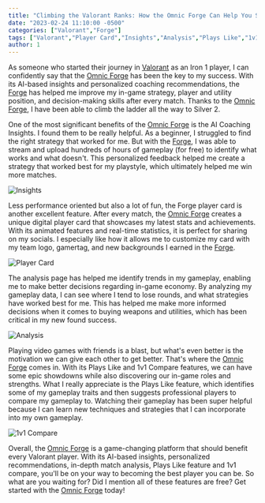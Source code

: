 ```yaml
---
title: "Climbing the Valorant Ranks: How the Omnic Forge Can Help You Succeed"
date: "2023-02-24 11:10:00 -0500"
categories: ["Valorant","Forge"]
tags: ["Valorant","Player Card","Insights","Analysis","Plays Like","1v1 Compare","esports","improvement","amateur"]
author: 1
---
```


As someone who started their journey in [Valorant](https://playvalorant.com/en-us/) as an Iron 1 player, I can confidently say that the [Omnic Forge](https://forge.omnic.ai/) has been the key to my success. With its AI-based insights and personalized coaching recommendations, the [Forge](https://forge.omnic.ai/) has helped me improve my in-game strategy, player and utility position, and decision-making skills after every match. Thanks to the [Omnic Forge](https://forge.omnic.ai/), I have been able to climb the ladder all the way to Silver 2.

One of the most significant benefits of the [Omnic Forge](https://forge.omnic.ai/) is the AI Coaching Insights. I found them to be really helpful.  As a beginner, I struggled to find the right strategy that worked for me. But with the [Forge](https://forge.omnic.ai/), I was able to stream and upload hundreds of hours of gameplay (for free) to identify what works and what doesn't. This personalized feedback helped me create a strategy that worked best for my playstyle, which ultimately helped me win more matches.

![Insights](/2023-02-24-Climbing-the-Valorant-Ranks-How-the-Omnic-Forge-Can-Help-You-Succeed-insights.png)

Less performance oriented but also a lot of fun, the Forge player card is another excellent feature. After every match, the [Omnic Forge](https://forge.omnic.ai/) creates a unique digital player card that showcases my latest stats and achievements. With its animated features and real-time statistics, it is perfect for sharing on my socials. I especially like how it allows me to customize my card with my team logo, gamertag, and new backgrounds I earned in the [Forge](https://forge.omnic.ai/).

![Player Card](/2023-02-24-Climbing-the-Valorant-Ranks-How-the-Omnic-Forge-Can-Help-You-Succeed-playercard.png)

The analysis page has helped me identify trends in my gameplay, enabling me to make better decisions regarding in-game economy. By analyzing my gameplay data, I can see where I tend to lose rounds, and what strategies have worked best for me. This has helped me make more informed decisions when it comes to buying weapons and utilities, which has been critical in my new found success.

![Analysis](/2023-02-24-Climbing-the-Valorant-Ranks-How-the-Omnic-Forge-Can-Help-You-Succeed-analysis.png)

Playing video games with friends is a blast, but what's even better is the motivation we can give each other to get better. That's where the [Omnic Forge](https://forge.omnic.ai/) comes in. With its Plays Like and 1v1 Compare features, we can have some epic showdowns while also discovering our in-game roles and strengths. What I really appreciate is the Plays Like feature, which identifies some of my gameplay traits and then suggests professional players to compare my gameplay to. Watching their gameplay has been super helpful because I can learn new techniques and strategies that I can incorporate into my own gameplay.

![1v1 Compare](/2023-02-24-Climbing-the-Valorant-Ranks-How-the-Omnic-Forge-Can-Help-You-Succeed-1v1compare.png)

Overall, the [Omnic Forge](https://forge.omnic.ai/) is a game-changing platform that should benefit every Valorant player. With its AI-based insights, personalized recommendations, in-depth match analysis, Plays Like feature and 1v1 compare, you'll be on your way to becoming the best player you can be. So what are you waiting for?  Did I mention all of these features are  free?  Get started with the [Omnic Forge](https://forge.omnic.ai/) today!
